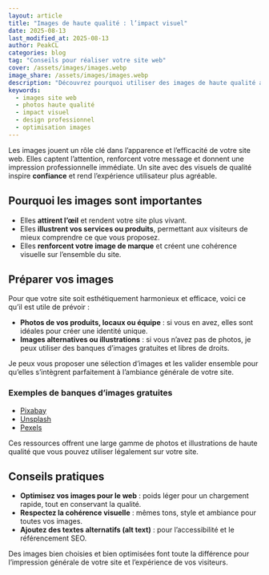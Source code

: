 ```yaml
---
layout: article
title: "Images de haute qualité : l’impact visuel"
date: 2025-08-13
last_modified_at: 2025-08-13
author: PeakCL
categories: blog
tag: "Conseils pour réaliser votre site web"
cover: /assets/images/images.webp
image_share: /assets/images/images.webp
description: "Découvrez pourquoi utiliser des images de haute qualité améliore l’impact visuel de votre site web et renforce la confiance de vos visiteurs."
keywords:
  - images site web
  - photos haute qualité
  - impact visuel
  - design professionnel
  - optimisation images
---
```


Les images jouent un rôle clé dans l’apparence et l’efficacité de votre site web. Elles captent l’attention, renforcent votre message et donnent une impression professionnelle immédiate. Un site avec des visuels de qualité inspire **confiance** et rend l’expérience utilisateur plus agréable.  

## Pourquoi les images sont importantes

- Elles **attirent l’œil** et rendent votre site plus vivant.  
- Elles **illustrent vos services ou produits**, permettant aux visiteurs de mieux comprendre ce que vous proposez.  
- Elles **renforcent votre image de marque** et créent une cohérence visuelle sur l’ensemble du site.  

## Préparer vos images

Pour que votre site soit esthétiquement harmonieux et efficace, voici ce qu’il est utile de prévoir :  
- **Photos de vos produits, locaux ou équipe** : si vous en avez, elles sont idéales pour créer une identité unique.  
- **Images alternatives ou illustrations** : si vous n’avez pas de photos, je peux utiliser des banques d’images gratuites et libres de droits.  

Je peux vous proposer une sélection d’images et les valider ensemble pour qu’elles s’intègrent parfaitement à l’ambiance générale de votre site.  

### Exemples de banques d’images gratuites

- [Pixabay](https://pixabay.com/fr/)  
- [Unsplash](https://unsplash.com/)  
- [Pexels](https://www.pexels.com/fr-fr/)  

Ces ressources offrent une large gamme de photos et illustrations de haute qualité que vous pouvez utiliser légalement sur votre site.  

## Conseils pratiques

- **Optimisez vos images pour le web** : poids léger pour un chargement rapide, tout en conservant la qualité.  
- **Respectez la cohérence visuelle** : mêmes tons, style et ambiance pour toutes vos images.  
- **Ajoutez des textes alternatifs (alt text)** : pour l’accessibilité et le référencement SEO.  

Des images bien choisies et bien optimisées font toute la différence pour l’impression générale de votre site et l’expérience de vos visiteurs.  
